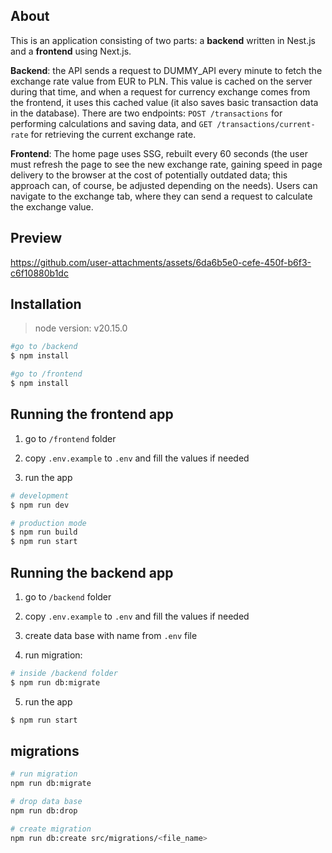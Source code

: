 ## About

This is an application consisting of two parts: a **backend** written in Nest.js and a **frontend** using Next.js.

**Backend**: the API sends a request to DUMMY_API every minute to fetch the exchange rate value from EUR to PLN. This value is cached on the server during that time, and when a request for currency exchange comes from the frontend, it uses this cached value (it also saves basic transaction data in the database). There are two endpoints: `POST /transactions` for performing calculations and saving data, and `GET /transactions/current-rate` for retrieving the current exchange rate.

**Frontend**: The home page uses SSG, rebuilt every 60 seconds (the user must refresh the page to see the new exchange rate, gaining speed in page delivery to the browser at the cost of potentially outdated data; this approach can, of course, be adjusted depending on the needs). Users can navigate to the exchange tab, where they can send a request to calculate the exchange value.

## Preview

https://github.com/user-attachments/assets/6da6b5e0-cefe-450f-b6f3-c6f10880b1dc


## Installation

> node version: v20.15.0

```bash
#go to /backend
$ npm install

#go to /frontend
$ npm install
```

## Running the frontend app

1. go to `/frontend` folder

2. copy `.env.example` to `.env` and fill the values if needed

3. run the app

```bash
# development
$ npm run dev

# production mode
$ npm run build
$ npm run start
```

## Running the backend app

1. go to `/backend` folder

2. copy `.env.example` to `.env` and fill the values if needed

3. create data base with name from `.env` file

4. run migration:

```bash
# inside /backend folder
$ npm run db:migrate
```

5. run the app

```bash
$ npm run start
```

## migrations

```bash
# run migration
npm run db:migrate

# drop data base
npm run db:drop

# create migration
npm run db:create src/migrations/<file_name>
```
